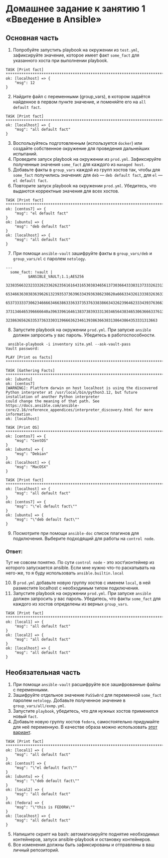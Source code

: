 # Домашнее задание к занятию 1 «Введение в Ansible»

## Основная часть

1. Попробуйте запустить playbook на окружении из `test.yml`, зафиксируйте значение, которое имеет факт `some_fact` для указанного хоста при выполнении playbook.
```
TASK [Print fact] *****************************************************************************************************************************************************************************
ok: [localhost] => {
    "msg": 12
}
```
2. Найдите файл с переменными (group_vars), в котором задаётся найденное в первом пункте значение, и поменяйте его на `all default fact`.
```
TASK [Print fact] ******************************************************************************************************************************************************************************
ok: [localhost] => {
    "msg": "all default fact"
}
```
3. Воспользуйтесь подготовленным (используется `docker`) или создайте собственное окружение для проведения дальнейших испытаний.
4. Проведите запуск playbook на окружении из `prod.yml`. Зафиксируйте полученные значения `some_fact` для каждого из `managed host`.
5. Добавьте факты в `group_vars` каждой из групп хостов так, чтобы для `some_fact` получились значения: для `deb` — `deb default fact`, для `el` — `el default fact`.
6.  Повторите запуск playbook на окружении `prod.yml`. Убедитесь, что выдаются корректные значения для всех хостов.
```
TASK [Print fact] ********************************************************************************************************************************************
ok: [centos7] => {
    "msg": "el default fact"
}
ok: [ubuntu] => {
    "msg": "deb default fact"
}
ok: [localhost] => {
    "msg": "all default fact"
}
```
7. При помощи `ansible-vault` зашифруйте факты в `group_vars/deb` и `group_vars/el` с паролем `netology`.
```
---
  some_fact: !vault |
          $ANSIBLE_VAULT;1.1;AES256
          32383566323233326233626235616164316530383465613730366433383137333262313664306436
          6534663630383639626132393537363963343936386238620a666334326133383263633039663364
          65373333373062346666346638633363373537633838663432623964623334393763663465346337
          3731346465396666640a396339616461383738393331303465643834653063666337613466393662
          32386365626335373633303139666362346139386366383138643864353331313663
```
8. Запустите playbook на окружении `prod.yml`. При запуске `ansible` должен запросить у вас пароль. Убедитесь в работоспособности.
```
 ansible-playbook -i inventory site.yml --ask-vault-pass
Vault password: 

PLAY [Print os facts] **********************************************************************************************************************************************************

TASK [Gathering Facts] *********************************************************************************************************************************************************
ok: [ubuntu]
ok: [centos7]
[WARNING]: Platform darwin on host localhost is using the discovered Python interpreter at /usr/local/bin/python3.12, but future installation of another Python interpreter
could change the meaning of that path. See https://docs.ansible.com/ansible-core/2.16/reference_appendices/interpreter_discovery.html for more information.
ok: [localhost]

TASK [Print OS] ****************************************************************************************************************************************************************
ok: [centos7] => {
    "msg": "CentOS"
}
ok: [ubuntu] => {
    "msg": "Debian"
}
ok: [localhost] => {
    "msg": "MacOSX"
}

TASK [Print fact] **************************************************************************************************************************************************************
ok: [localhost] => {
    "msg": "all default fact"
}
ok: [centos7] => {
    "msg": "\"el default fact\""
}
ok: [ubuntu] => {
    "msg": "\"deb default fact\""
}
```
9. Посмотрите при помощи `ansible-doc` список плагинов для подключения. Выберите подходящий для работы на `control node`.
### Ответ:
Тут не совсем понятно. По сути `control node` - это хост\контейнер из которого запускается ansible. Если мне нужно что-то раскатывать на него-же, то я буду использовать `ansible.builtin.local`

10. В `prod.yml` добавьте новую группу хостов с именем  `local`, в ней разместите localhost с необходимым типом подключения.
11. Запустите playbook на окружении `prod.yml`. При запуске `ansible` должен запросить у вас пароль. Убедитесь, что факты `some_fact` для каждого из хостов определены из верных `group_vars`.
```
TASK [Print fact] *************************************************************************************************************************************************************
ok: [local1] => {
    "msg": "all default fact"
}
ok: [local2] => {
    "msg": "all default fact"
}
ok: [localhost] => {
    "msg": "all default fact"
}
```


## Необязательная часть

1. При помощи `ansible-vault` расшифруйте все зашифрованные файлы с переменными.
2. Зашифруйте отдельное значение `PaSSw0rd` для переменной `some_fact` паролем `netology`. Добавьте полученное значение в `group_vars/all/exmp.yml`.
3. Запустите `playbook`, убедитесь, что для нужных хостов применился новый `fact`.
4. Добавьте новую группу хостов `fedora`, самостоятельно придумайте для неё переменную. В качестве образа можно использовать [этот вариант](https://hub.docker.com/r/pycontribs/fedora).
```
TASK [Print fact] *************************************************************************************************************************************************************
ok: [local1] => {
    "msg": "all default fact"
}
ok: [centos7] => {
    "msg": "\"el default fact\""
}
ok: [ubuntu] => {
    "msg": "\"deb default fact\""
}
ok: [local2] => {
    "msg": "all default fact"
}
ok: [fedora] => {
    "msg": "\"this is FEDORA\""
}
ok: [localhost] => {
    "msg": "all default fact"
}
```
5. Напишите скрипт на bash: автоматизируйте поднятие необходимых контейнеров, запуск ansible-playbook и остановку контейнеров.
6. Все изменения должны быть зафиксированы и отправлены в ваш личный репозиторий.
